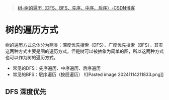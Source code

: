 >[树-树的遍历（DFS、BFS、先序、中序、后序）-CSDN博客](https://blog.csdn.net/zhazha_boring/article/details/123418673)
# 树的遍历方式
树的遍历方式总体分为两类：深度优先搜索（DFS）、广度优先搜索（BFS），其实这两种方式主要是图的遍历方式，但是树可以被抽象为简单的图，所以这两种方式也可以作为树的遍历方式。
- 常见的DFS：先序遍历、中序遍历、后序遍历
- 常见的BFS：层序遍历（按层遍历）
![[Pasted image 20241114211833.png]]
## DFS 深度优先
